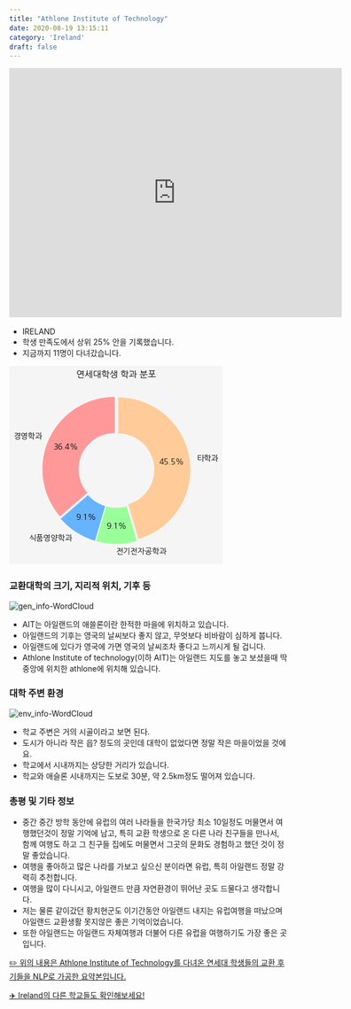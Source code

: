```yaml
---
title: "Athlone Institute of Technology"
date: 2020-08-19 13:15:11
category: 'Ireland'
draft: false
---
```


<iframe
width="600"
height="450"
frameborder="0" style="border:0"
src="https://www.google.com/maps/embed/v1/place?key=AIzaSyC9e1AME-pVmWC4hBpFdu5S4dKzyepa3HQ&q=Athlone+Institute+of+Technology&center=53.41766020000001,-7.9035815&zoom=14" allowfullscreen>
</iframe>

* IRELAND
* 학생 만족도에서 상위 25% 안을 기록했습니다.
* 지금까지 11명이 다녀갔습니다. 

![department-info](../plots/IE000001.png)
### 교환대학의 크기, 지리적 위치, 기후 등
![gen_info-WordCloud](../univ_wordclouds_okt/gen_info/IE000001_gen_info_okt.png)

* AIT는 아일랜드의 애쓸론이란 한적한 마을에 위치하고 있습니다.
* 아일랜드의 기후는 영국의 날씨보다 좋지 않고, 무엇보다 비바람이 심하게 붑니다.
* 아일랜드에 있다가 영국에 가면 영국의 날씨조차 좋다고 느끼시게 될 겁니다.
* Athlone Institute of technology(이하 AIT)는 아일랜드 지도를 놓고 보셨을때 딱 중앙에 위치한 athlone에 위치해 있습니다.


### 대학 주변 환경

![env_info-WordCloud](../univ_wordclouds_okt/env_info/IE000001_env_info_okt.png)

* 학교 주변은 거의 시골이라고 보면 된다.
* 도시가 아니라 작은 읍? 정도의 곳인데 대학이 없었다면 정말 작은 마을이었을 것에요.
* 학교에서 시내까지는 상당한 거리가 있습니다.
* 학교와 애슬론 시내까지는 도보로 30분, 약 2.5km정도 떨어져 있습니다.


### 총평 및 기타 정보 
* 중간 중간 방학 동안에 유럽의 여러 나라들을 한국가당 최소 10일정도 머물면서 여행했던것이 정말 기억에 남고, 특히 교환 학생으로 온 다른 나라 친구들을 만나서, 함께 여행도 하고 그 친구들 집에도 머물면서 그곳의 문화도 경험하고 했던 것이 정말 좋았습니다.
* 여행을 좋아하고 많은 나라를 가보고 싶으신 분이라면 유럽, 특히 아일랜드 정말 강력히 추천합니다.
* 여행을 많이 다니시고, 아일랜드 만큼 자연환경이 뛰어난 곳도 드물다고 생각합니다.
* 저는 물론 같이갔던 황치현군도 이기간동안 아일랜드 내지는 유럽여행을 떠났으며 아일랜드 교환생활 못지않은 좋은 기억이었습니다.
* 또한 아일랜드는 아일랜드 자체여행과 더불어 다른 유럽을 여행하기도 가장 좋은 곳입니다.


[✏️ 위의 내용은 Athlone Institute of Technology를 다녀온 연세대 학생들의 교환 후기들을 NLP로 가공한 요약본입니다.](http://oia.yonsei.ac.kr/partner/expReport.asp?ucode=IE000001&bgbn=A)

[✈️ Ireland의 다른 학교들도 확인해보세요!](https://yonsei-exchange.netlify.app/?category=Ireland)
